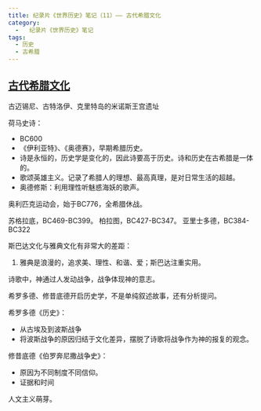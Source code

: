 ```yaml
---
title: 纪录片《世界历史》笔记（11）—— 古代希腊文化
category:
  -   纪录片《世界历史》笔记
tags: 
  - 历史
  - 古希腊
---
```

## [古代希腊文化](https://www.bilibili.com/bangumi/play/ep517678/)


古迈锡尼、古特洛伊、克里特岛的米诺斯王宫遗址

荷马史诗：
- BC600
- 《伊利亚特》、《奥德赛》，早期希腊历史。
- 诗是永恒的，历史学是变化的，因此诗要高于历史。诗和历史在古希腊是一体的。
- 歌颂英雄主义。记录了希腊人的理想、最高真理，是对日常生活的超越。
- 奥德修斯：利用理性听魅惑海妖的歌声。

奥利匹克运动会，始于BC776，全希腊休战。

苏格拉底，BC469-BC399。
柏拉图，BC427-BC347。
亚里士多德，BC384-BC322

斯巴达文化与雅典文化有非常大的差距：
1. 雅典是浪漫的，追求美、理性、和谐、爱；斯巴达注重实用。

诗歌中，神通过人发动战争，战争体现神的意志。

希罗多德、修昔底德开启历史学，不是单纯叙述故事，还有分析提问。

希罗多德《历史》：
- 从古埃及到波斯战争
- 将波斯战争的原因归结于文化差异，摆脱了诗歌将战争作为神的报复的观念。

修昔底德《伯罗奔尼撒战争史》：
- 原因为不同制度不同信仰。
- 证据和时间

人文主义萌芽。